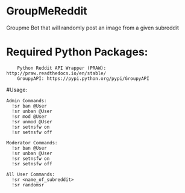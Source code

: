 # GroupMeReddit
Groupme Bot that will randomly post an image from a given subreddit

# Required Python Packages:

		Python Reddit API Wrapper (PRAW): http://praw.readthedocs.io/en/stable/
		GroupyAPI: https://pypi.python.org/pypi/GroupyAPI
  
#Usage:

    Admin Commands:
      !sr ban @User
      !sr unban @User
      !sr mod @User
      !sr unmod @User
      !sr setnsfw on
      !sr setnsfw off
    
    Moderator Commands:
      !sr ban @User
      !sr unban @User
      !sr setnsfw on
      !sr setnsfw off
  
    All User Commands:
      !sr <name_of_subreddit>
      !sr randomsr 
